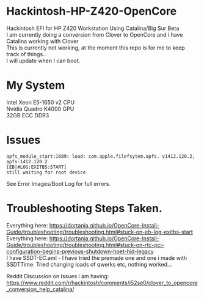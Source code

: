 # Hackintosh-HP-Z420-OpenCore
Hackintosh EFI for HP Z420 Workstation Using Catalina/Big Sur Beta   
I am currently doing a conversion from Clover to OpenCore  and i have Catalina working with Clover  
This is currently not working, at the moment this repo is for me to keep track of things...   
I will update when I can boot.  

# My System
Intel Xeon E5-1650 v2 CPU  
Nvidia Quadro K4000 GPU   
32GB ECC DDR3   

# Issues    
`apfs_module_start:1689: load: com.apple.filefsytem.apfs, v1412.120.2, apfs-1412.120.2`    
`[EB|#LOG:EXITBS:START]`    
`still waiting for root device`
    
See Error Images/Boot Log for full errors.    


# Troubleshooting Steps Taken.  

Everything here: https://dortania.github.io/OpenCore-Install-Guide/troubleshooting/troubleshooting.html#stuck-on-eb-log-exitbs-start     
Everything here: https://dortania.github.io/OpenCore-Install-Guide/troubleshooting/troubleshooting.html#stuck-on-rtc-pci-configuration-begins-previous-shutdown-hpet-hid-legacy     
I have SSDT-EC.aml - I have tried the premade one and one i made with SSDTTime. Tried changing loads of qwerks etc, nothing worked...    
    

Reddit Discussion on Issues i am having: https://www.reddit.com/r/hackintosh/comments/i52se0/clover_to_opencore_conversion_help_catalina/

